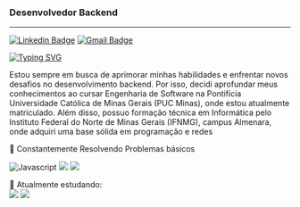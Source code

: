 ### Desenvolvedor Backend
---

[![Linkedin Badge](https://img.shields.io/badge/-Marcos_Antunes-151515?style=flat-square&logo=Linkedin&logoColor=white&link=https://https://www.linkedin.com/in/marcos-antunes-7190572ba/)](https://www.linkedin.com/in/marcos-antunes-7190572ba/) 
[![Gmail Badge](https://img.shields.io/badge/-Marcos_Antune5_-151515?style=flat-square&logo=Instagram&logoColor=white&link=https://www.instagram.com/marcos_antune5/)](https://www.instagram.com/marcos_antune5/)

[![Typing SVG](https://readme-typing-svg.herokuapp.com?font=Fira+Code&weight=100&size=25&pause=1000&color=F7F7F7&vCenter=true&random=false&width=435&lines=Marcos+Antunes)](https://git.io/typing-svg)

Estou sempre em busca de aprimorar minhas habilidades e enfrentar novos desafios no desenvolvimento backend. Por isso, decidi aprofundar meus conhecimentos ao cursar Engenharia de Software na Pontifícia Universidade Católica de Minas Gerais (PUC Minas), onde estou atualmente matriculado. Além disso, possuo formação técnica em Informática pelo Instituto Federal do Norte de Minas Gerais (IFNMG), campus Almenara, onde adquiri uma base sólida em programação e redes

🔹 Constantemente Resolvendo Problemas básicos


![Javascript](https://img.shields.io/badge/javascript-black.svg?style=for-the-badge&logo=javascript&logoColor=white)
<img src="https://img.shields.io/badge/html5-black.svg?style=for-the-badge&logo=html5&logoColor=white" />
<img src="https://img.shields.io/badge/css3-black.svg?style=for-the-badge&logo=css3&logoColor=white" />

🔹 Atualmente estudando:
<br>
<img src="https://img.shields.io/badge/java-black.svg?style=for-the-badge&logo=openjdk&logoColor=white" />
<img src="https://img.shields.io/badge/mysql-black.svg?style=for-the-badge&logo=mysql&logoColor=white" />


